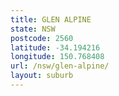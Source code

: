 ```yaml
---
title: GLEN ALPINE
state: NSW
postcode: 2560
latitude: -34.194216
longitude: 150.768408
url: /nsw/glen-alpine/
layout: suburb
---
```

